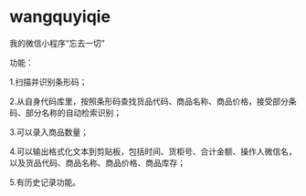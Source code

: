 # wangquyiqie
我的微信小程序“忘去一切”

功能：

1.扫描并识别条形码；

2.从自身代码库里，按照条形码查找货品代码、商品名称、商品价格，接受部分条码、部分名称的自动检索识别；

3.可以录入商品数量；

4.可以输出格式化文本到剪贴板，包括时间、货柜号、合计金额、操作人微信名，以及货品代码、商品名称、商品价格、商品库存；

5.有历史记录功能。
